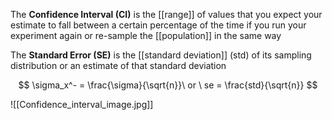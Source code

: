 The **Confidence Interval (CI)** is the [[range]] of values that you expect your estimate to fall between a certain percentage of the time if you run your experiment again or re-sample the [[population]] in the same way

The **Standard Error (SE)** is the [[standard deviation]] (std) of its sampling distribution or an estimate of that standard deviation

$$
\sigma_x^- = \frac{\sigma}{\sqrt{n}}\ or \ se = \frac{std}{\sqrt{n}}
$$

![[Confidence_interval_image.jpg]]